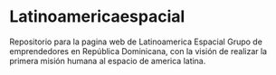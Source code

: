 # Latinoamericaespacial
Repositorio para la pagina web de Latinoamerica Espacial
Grupo de emprendedores en República Dominicana, con la visión de realizar la primera misión humana al espacio de america latina. 
